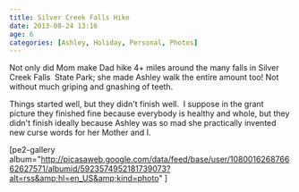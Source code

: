 ```yaml
---
title: Silver Creek Falls Hike
date: 2013-08-24 13:16
age: 6
categories: [Ashley, Holiday, Personal, Photos]
---
```

Not only did Mom make Dad hike 4+ miles around the many falls in Silver Creek Falls  State Park; she made Ashley walk the entire amount too! Not without much griping and gnashing of teeth.

Things started well, but they didn't finish well.  I suppose in the grant picture they finished fine because everybody is healthy and whole, but they didn't finish ideally because Ashley was so mad she practically invented new curse words for her Mother and I.

[pe2-gallery album="http://picasaweb.google.com/data/feed/base/user/108001626876662627571/albumid/5923574952181739073?alt=rss&amp;hl=en_US&amp;kind=photo" ]
